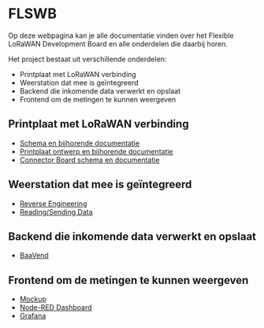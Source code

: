 # FLSWB

Op deze webpagina kan je alle documentatie vinden over het Flexible LoRaWAN Development Board en alle onderdelen die daarbij horen.

Het project bestaat uit verschillende onderdelen:
- Printplaat met LoRaWAN verbinding
- Weerstation dat mee is geïntegreerd
- Backend die inkomende data verwerkt en opslaat
- Frontend om de metingen te kunnen weergeven


## Printplaat met LoRaWAN verbinding

* [Schema en bijhorende documentatie](schematics/main-board.md)
* [Printplaat ontwerp en bijhorende documentatie](printed-circuit-boards/main-board.md)
* [Connector Board schema en documentatie](schematics/connector-board.md)


## Weerstation dat mee is geïntegreerd

* [Reverse Engineering](weather-station/reverse-engineering.md)
* [Reading/Sending Data](weather-station/data.md)


## Backend die inkomende data verwerkt en opslaat

* [BaaVend](backend/baavend.md)


## Frontend om de metingen te kunnen weergeven

* [Mockup](frontend/mockup.md)
* [Node-RED Dashboard](frontend/dashboard.md)
* [Grafana](frontend/grafana.md)
